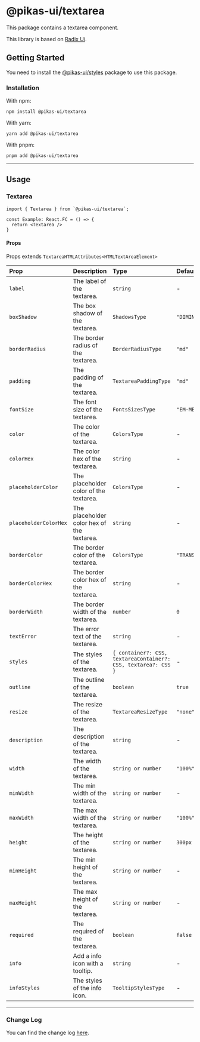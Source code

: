 # @pikas-ui/textarea

This package contains a textarea component.

This library is based on [Radix Ui](https://www.radix-ui.com/).

## Getting Started

You need to install the [@pikas-ui/styles](../styles/README.md) package to use this package.

### Installation

With npm:

```
npm install @pikas-ui/textarea
```

With yarn:

```
yarn add @pikas-ui/textarea
```

With pnpm:

```
pnpm add @pikas-ui/textarea
```

---

## Usage

### Textarea
```tsx
import { Textarea } from `@pikas-ui/textarea`;

const Example: React.FC = () => {
  return <Textarea />
}
```

#### Props
Props extends `TextareaHTMLAttributes<HTMLTextAreaElement>`

| Prop                  | Description                                | Type                                                           | Default          |
| :-------------------- | :----------------------------------------- | :------------------------------------------------------------- | :--------------- |
| `label`               | The label of the textarea.                 | `string`                                                       | -                |
| `boxShadow`           | The box shadow of the textarea.            | `ShadowsType`                                                  | `"DIMINUTION_1"` |
| `borderRadius`        | The border radius of the textarea.         | `BorderRadiusType`                                             | `"md"`           |
| `padding`             | The padding of the textarea.               | `TextareaPaddingType`                                          | `"md"`           |
| `fontSize`            | The font size of the textarea.             | `FontsSizesType`                                               | `"EM-MEDIUM"`    |
| `color`               | The color of the textarea.                 | `ColorsType`                                                   | -                |
| `colorHex`            | The color hex of the textarea.             | `string`                                                       | -                |
| `placeholderColor`    | The placeholder color of the textarea.     | `ColorsType`                                                   | -                |
| `placeholderColorHex` | The placeholder color hex of the textarea. | `string`                                                       | -                |
| `borderColor`         | The border color of the textarea.          | `ColorsType`                                                   | `"TRANSPARENT"`  |
| `borderColorHex`      | The border color hex of the textarea.      | `string`                                                       | -                |
| `borderWidth`         | The border width of the textarea.          | `number`                                                       | `0`              |
| `textError`           | The error text of the textarea.            | `string`                                                       | -                |
| `styles`              | The styles of the textarea.                | `{ container?: CSS, textareaContainer?: CSS, textarea?: CSS }` | -                |
| `outline`             | The outline of the textarea.               | `boolean`                                                      | `true`           |
| `resize`              | The resize of the textarea.                | `TextareaResizeType`                                           | `"none"`         |
| `description`         | The description of the textarea.           | `string`                                                       | -                |
| `width`               | The width of the textarea.                 | `string or number`                                             | `"100%"`         |
| `minWidth`            | The min width of the textarea.             | `string or number`                                             | -                |
| `maxWidth`            | The max width of the textarea.             | `string or number`                                             | `"100%"`         |
| `height`              | The height of the textarea.                | `string or number`                                             | `300px`          |
| `minHeight`           | The min height of the textarea.            | `string or number`                                             | -                |
| `maxHeight`           | The max height of the textarea.            | `string or number`                                             | -                |
| `required`            | The required of the textarea.              | `boolean`                                                      | `false`          |
| `info`                | Add a info icon with a tooltip.            | `string`                                                       | -                |
| `infoStyles `         | The styles of the info icon.               | `TooltipStylesType`                                            | -                |

---

### Change Log
You can find the change log [here](CHANGELOG.md).